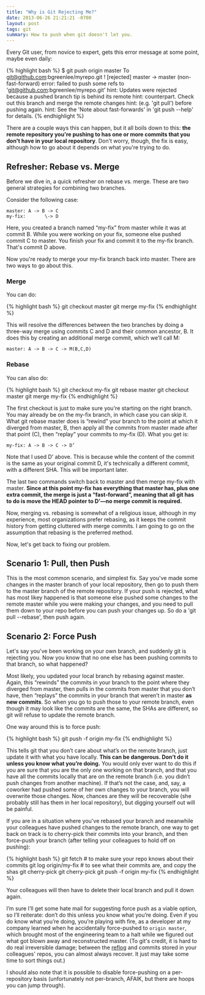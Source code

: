 ```yaml
--- 
title: "Why is Git Rejecting Me?"
date: 2013-06-26 21:21:21 -0700
layout: post
tags: git
summary: How to push when git doesn't let you.
---
```

Every Git user, from novice to expert, gets this error message at some point, maybe even daily:

{% highlight bash %}
$ git push origin master
To git@github.com:bgreenlee/myrepo.git
 ! [rejected]        master -> master (non-fast-forward)
error: failed to push some refs to 'git@github.com:bgreenlee/myrepo.git'
hint: Updates were rejected because a pushed branch tip is behind its remote
hint: counterpart. Check out this branch and merge the remote changes
hint: (e.g. 'git pull') before pushing again.
hint: See the 'Note about fast-forwards' in 'git push --help' for details.
{% endhighlight %}

There are a couple ways this can happen, but it all boils down to this: **the remote repository you're pushing to has one or more commits that you don't have in your local repository**. Don't worry, though, the fix is easy, although how to go about it depends on what you're trying to do.

## Refresher: Rebase vs. Merge

Before we dive in, a quick refresher on rebase vs. merge. These are two general strategies for combining two branches.

Consider the following case:

    master: A -> B -> C
    my-fix:       \-> D

Here, you created a branch named “my-fix” from master while it was at commit B. While you were working on your fix, someone else pushed commit C to master. You finish your fix and commit it to the my-fix branch. That's commit D above.

Now you're ready to merge your my-fix branch back into master. There are two ways to go about this.
 
### Merge

You can do:

{% highlight bash %}
git checkout master
git merge my-fix
{% endhighlight %}

This will resolve the differences between the two branches by doing a three-way merge using commits C and D and their common ancestor, B. It does this by creating an additional merge commit, which we’ll call M:

    master: A -> B -> C -> M(B,C,D)

### Rebase

You can also do:

{% highlight bash %}
git checkout my-fix
git rebase master
git checkout master
git merge my-fix
{% endhighlight %}

The first checkout is just to make sure you're starting on the right branch. You may already be on the my-fix branch, in which case you can skip it.  What git rebase master does is “rewind” your branch to the point at which it diverged from master, B, then apply all the commits from master made after that point (C), then “replay” your commits to my-fix (D). What you get is:

    my-fix: A -> B -> C -> D’

Note that I used D’ above. This is because while the content of the commit is the same as your original commit D, it's technically a different commit, with a different SHA. This will be important later.

The last two commands switch back to master and then merge my-fix with master. **Since at this point my-fix has everything that master has, plus one extra commit, the merge is just a “fast-forward”, meaning that all git has to do is move the HEAD pointer to D’—no merge commit is required.**

Now, merging vs. rebasing is somewhat of a religious issue, although in my experience, most organizations prefer rebasing, as it keeps the commit history from getting cluttered with merge commits. I am going to go on the assumption that rebasing is the preferred method.

Now, let's get back to fixing our problem.

## Scenario 1: Pull, then Push

This is the most common scenario, and simplest fix. Say you've made some changes in the master branch of your local repository, then go to push them to the master branch of the remote repository. If your push is rejected, what has most likey happened is that someone else pushed some changes to the remote master while you were making your changes, and you need to pull them down to your repo before you can push your changes up. So do a 'git pull --rebase', then push again.

## Scenario 2: Force Push

Let's say you've been working on your own branch, and suddenly git is rejecting you. Now you know that no one else has been pushing commits to that branch, so what happened?

Most likely, you updated your local branch by rebasing against master. Again, this “rewinds” the commits in your branch to the point where they diverged from master, then pulls in the commits from master that you don’t have, then “replays” the commits in your branch that weren’t in master **as new commits**. So when you go to push those to your remote branch, even though it may look like the commits are the same, the SHAs are different, so git will refuse to update the remote branch.

One way around this is to force push:

{% highlight bash %}
git push -f origin my-fix
{% endhighlight %}
    
This tells git that you don’t care about what’s on the remote branch, just update it with what you have locally. **This can be dangerous. Don’t do it unless you know what you’re doing.** You would only ever want to do this if you are sure that you are the only one working on that branch, and that you have all the commits locally that are on the remote branch (i.e. you didn’t push changes from another machine). If that’s not the case, and, say, a coworker had pushed some of her own changes to your branch, you will overwrite those changes. Now, chances are they will be recoverable (she probably still has them in her local repository), but digging yourself out will be painful.

If you are in a situation where you've rebased your branch and meanwhile your colleagues have pushed changes to the remote branch, one way to get back on track is to  cherry-pick their commits into your branch, and then force-push your branch (after telling your colleagues to hold off on pushing):

{% highlight bash %}
git fetch  # to make sure your repo knows about their commits
git log origin/my-fix  # to see what their commits are, and copy the shas
git cherry-pick <sha1>
git cherry-pick <sha2>
git push -f origin my-fix
{% endhighlight %}

Your colleagues will then have to delete their local branch and pull it down again.

I’m sure I’ll get some hate mail for suggesting force push as a viable option, so I’ll reiterate: don’t do this unless you know what you’re doing. Even if you do know what you’re doing, you’re playing with fire, as a developer at my company learned when he accidentally force-pushed to `origin master`, which brought most of the engineering team to a halt while we figured out what got blown away and reconstructed master. (To git's credit, it is hard to do real irreversible damage; between the [reflog](http://gitready.com/intermediate/2009/02/09/reflog-your-safety-net.html) and commits stored in your colleagues' repos, you can almost always recover. It just may take some time to sort things out.)

I should also note that it is possible to disable force-pushing on a per-repository basis (unfortunately not per-branch, AFAIK, but there are hoops you can jump through).

